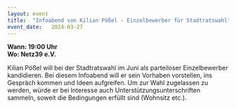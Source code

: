 ```yaml
---
layout: event
title:  "Infoabend von Kilian Pößel - Einzelbewerber für Stadtratswahl"
event_date:   2024-03-27
---
```


**Wann: 19:00 Uhr**\
**Wo: Netz39 e.V.**

Kilian Pößel will bei der Stadtratswahl im Juni als parteiloser Einzelbewerber kandidieren.
Bei diesem Infoabend will er sein Vorhaben vorstellen, ins Gespräch kommen und Ideen aufgreifen.
Um zur Wahl zugelassen zu werden, würde er bei Interesse auch Unterstützungsunterschriften sammeln, soweit die Bedingungen erfüllt sind (Wohnsitz etc.).
